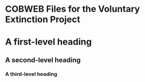 # COBWEB Files for the Voluntary Extinction Project

# A first-level heading
## A second-level heading
### A third-level heading
